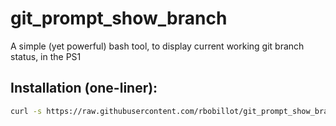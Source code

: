 # git_prompt_show_branch
A simple (yet powerful) bash tool, to display current working git branch status, in the PS1

## Installation (one-liner):
```bash
curl -s https://raw.githubusercontent.com/rbobillot/git_prompt_show_branch/main/install.bash | bash
```
